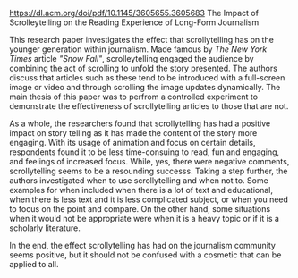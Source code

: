 https://dl.acm.org/doi/pdf/10.1145/3605655.3605683
The Impact of Scrolleytelling on the Reading Experience of Long-Form Journalism

This research paper investigates the effect that scrollytelling has on the younger generation within journalism. Made famous by _The New York Times_ article _"Snow Fall"_, scrolleytelling engaged the audience by combining the act of scrolling to unfold the story presented. The authors discuss that articles such as these tend to be introduced with a full-screen image or video and through scrolling the image updates dynamically. The main thesis of this paper was to perfrom a controlled experiment to demonstrate the effectiveness of scrollytelling articles to those that are not. 

As a whole, the researchers found that scrollytelling has had a positive impact on story telling as it has made the content of the story more engaging. With its usage of animation and focus on certain details, respondents found it to be less time-consuing to read, fun and engaging, and feelings of increased focus. While, yes, there were negative comments, scrollytelling seems to be a resounding successs. Taking a step further, the authors investigated when to use scrollytelling and when not to. Some examples for when included when there is a lot of text and educational, when there is less text and it is less complicated subject, or when you need to focus on the point and compare. On the other hand, some situations when it would not be appropriate were when it is a heavy topic or if it is a scholarly literature. 

In the end, the effect scrollytelling has had on the journalism community seems positive, but it should not be confused with a cosmetic that can be applied to all. 
 
